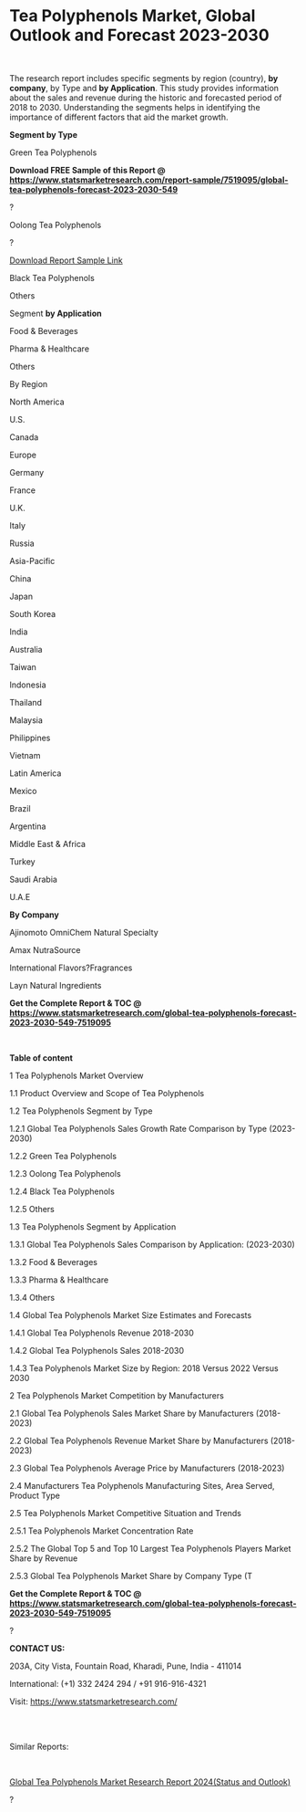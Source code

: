 <h1>Tea Polyphenols Market, Global Outlook and Forecast 2023-2030</h1><br/><p>The research report includes specific segments by region (country), <strong>by company</strong>, by Type and <strong>by Application</strong>. This study provides information about the sales and revenue during the historic and forecasted period of 2018 to 2030. Understanding the segments helps in identifying the importance of different factors that aid the market growth.</p>
 
 
 
 <p><strong>Segment by Type</strong></p>
 
 
 
 <p>Green Tea Polyphenols</p>
 
 
 
 <div><b>Download FREE Sample of this Report @ <a href="https://www.statsmarketresearch.com/download-free-sample/7519095/global-tea-polyphenols-forecast-2023-2030-549">https://www.statsmarketresearch.com/report-sample/7519095/global-tea-polyphenols-forecast-2023-2030-549</a></b></div>
 
 
 
 <p>? </p>
 
 
 
 <p>Oolong Tea Polyphenols</p>
 
 
 
 <p>? </p>
 
 
 
 <p><a href="https://www.statsmarketresearch.com/download-free-sample/7519095/global-tea-polyphenols-forecast-2023-2030-549">Download Report Sample Link</a></p>
 
 
 
 <p>Black Tea Polyphenols</p>
 
 
 
 <p>Others</p>
 
 
 
 <p>Segment <strong>by Application</strong></p>
 
 
 
 <p>Food & Beverages</p>
 
 
 
 <p>Pharma & Healthcare</p>
 
 
 
 <p>Others</p>
 
 
 
 <p>By Region</p>
 
 
 
 <p>North America</p>
 
 
 
 <p>U.S.</p>
 
 
 
 <p>Canada</p>
 
 
 
 <p>Europe</p>
 
 
 
 <p>Germany</p>
 
 
 
 <p>France</p>
 
 
 
 <p>U.K.</p>
 
 
 
 <p>Italy</p>
 
 
 
 <p>Russia</p>
 
 
 
 <p>Asia-Pacific</p>
 
 
 
 <p>China</p>
 
 
 
 <p>Japan</p>
 
 
 
 <p>South Korea</p>
 
 
 
 <p>India</p>
 
 
 
 <p>Australia</p>
 
 
 
 <p>Taiwan</p>
 
 
 
 <p>Indonesia</p>
 
 
 
 <p>Thailand</p>
 
 
 
 <p>Malaysia</p>
 
 
 
 <p>Philippines</p>
 
 
 
 <p>Vietnam</p>
 
 
 
 <p>Latin America</p>
 
 
 
 <p>Mexico</p>
 
 
 
 <p>Brazil</p>
 
 
 
 <p>Argentina</p>
 
 
 
 <p>Middle East & Africa</p>
 
 
 
 <p>Turkey</p>
 
 
 
 <p>Saudi Arabia</p>
 
 
 
 <p>U.A.E</p>
 
 
 
 <p><strong>By Company</strong></p>
 
 
 
 <p>Ajinomoto OmniChem Natural Specialty</p>
 
 
 
 <p>Amax NutraSource</p>
 
 
 
 <p>International Flavors?Fragrances</p>
 
 
 
 <p>Layn Natural Ingredients</p>
 
 
 
 <div><b>Get the Complete Report & TOC @ <a href="https://www.statsmarketresearch.com/global-tea-polyphenols-forecast-2023-2030-549-7519095">https://www.statsmarketresearch.com/global-tea-polyphenols-forecast-2023-2030-549-7519095</a></b></div>
 
 
 
 <p><br />
 
 <b>Table of content</b></p>
 
 
 
 <p>1 Tea Polyphenols Market Overview<br />
 
 1.1 Product Overview and Scope of Tea Polyphenols<br />
 
 1.2 Tea Polyphenols Segment by Type<br />
 
 1.2.1 Global Tea Polyphenols Sales Growth Rate Comparison by Type (2023-2030)<br />
 
 1.2.2 Green Tea Polyphenols<br />
 
 1.2.3 Oolong Tea Polyphenols<br />
 
 1.2.4 Black Tea Polyphenols<br />
 
 1.2.5 Others<br />
 
 1.3 Tea Polyphenols Segment by Application<br />
 
 1.3.1 Global Tea Polyphenols Sales Comparison by Application: (2023-2030)<br />
 
 1.3.2 Food & Beverages<br />
 
 1.3.3 Pharma & Healthcare<br />
 
 1.3.4 Others<br />
 
 1.4 Global Tea Polyphenols Market Size Estimates and Forecasts<br />
 
 1.4.1 Global Tea Polyphenols Revenue 2018-2030<br />
 
 1.4.2 Global Tea Polyphenols Sales 2018-2030<br />
 
 1.4.3 Tea Polyphenols Market Size by Region: 2018 Versus 2022 Versus 2030<br />
 
 2 Tea Polyphenols Market Competition by Manufacturers<br />
 
 2.1 Global Tea Polyphenols Sales Market Share by Manufacturers (2018-2023)<br />
 
 2.2 Global Tea Polyphenols Revenue Market Share by Manufacturers (2018-2023)<br />
 
 2.3 Global Tea Polyphenols Average Price by Manufacturers (2018-2023)<br />
 
 2.4 Manufacturers Tea Polyphenols Manufacturing Sites, Area Served, Product Type<br />
 
 2.5 Tea Polyphenols Market Competitive Situation and Trends<br />
 
 2.5.1 Tea Polyphenols Market Concentration Rate<br />
 
 2.5.2 The Global Top 5 and Top 10 Largest Tea Polyphenols Players Market Share by Revenue<br />
 
 2.5.3 Global Tea Polyphenols Market Share by Company Type (T</p>
 
 
 
 <div><b>Get the Complete Report & TOC @ <a href="https://www.statsmarketresearch.com/global-tea-polyphenols-forecast-2023-2030-549-7519095">https://www.statsmarketresearch.com/global-tea-polyphenols-forecast-2023-2030-549-7519095</a></b></div>
 
 
 
 <p>? </p>
 
 
 
 <p><b>CONTACT US:</b><br />
 
 203A, City Vista, Fountain Road, Kharadi, Pune, India - 411014<br />
 
 International: (+1) 332 2424 294 / +91 916-916-4321<br />
 
 Visit: <a href="https://www.statsmarketresearch.com/">https://www.statsmarketresearch.com/</a><br />
 
 <br />
 
 <br />
 
 Similar Reports:<br />
 
 <br />
 
 <a href="https://www.statsmarketresearch.com/global-tea-polyphenols-2024-689-7916536">Global Tea Polyphenols Market Research Report 2024(Status and Outlook)</a><br />
 
 ? </p>